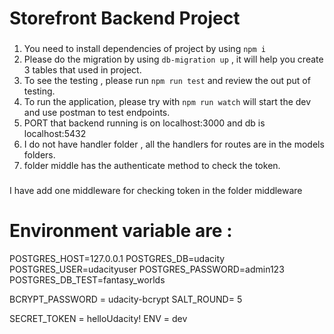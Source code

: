 # Storefront Backend Project
###
1. You need to install dependencies of project by using `npm i` 
2. Please do the migration by using `db-migration up` , it will help you create 3 tables that used in project.
3. To see the testing , please run `npm run test` and review the out put of testing.
4. To run the application, please try with `npm run watch` will start the dev and use postman to test endpoints.
5. PORT that backend running is on localhost:3000 and db is localhost:5432
6. I do not have handler folder , all the handlers for routes are in the models folders.
7. folder middle has the authenticate method to check the token.
###
I have add one middleware for checking token in the folder middleware
# Environment variable are : 
POSTGRES_HOST=127.0.0.1
POSTGRES_DB=udacity
POSTGRES_USER=udacityuser
POSTGRES_PASSWORD=admin123
POSTGRES_DB_TEST=fantasy_worlds

BCRYPT_PASSWORD = udacity-bcrypt
SALT_ROUND= 5

SECRET_TOKEN = helloUdacity!
ENV = dev
